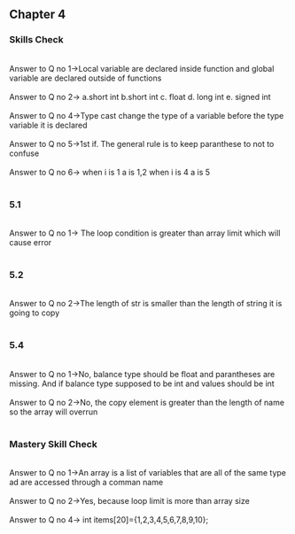 ## Chapter 4

### Skills Check

<br/>
Answer to Q no 1->Local variable are declared inside function and global variable are declared outside of functions<br/>
<br/>
Answer to Q no 2-> a.short int b.short int c. float d. long int e. signed int<br/>
<br/>
Answer to Q no 4->Type cast change the type of a variable before the type variable it is declared<br/>
<br/>
Answer to Q no 5->1st if. The general rule is to keep paranthese to not to confuse<br/>
<br/>
Answer to Q no 6-> when i is 1 a is 1,2 when i is 4 a is 5<br/>
<br/>

### 5.1

<br/>
Answer to Q no 1-> The loop condition is greater than array limit which will cause error<br/>
<br/>

### 5.2

<br/>
Answer to Q no 2->The length of str is smaller than the length of string it is going to copy<br/>
<br/>

### 5.4

<br/>
Answer to Q no 1->No, balance type should be float and parantheses are missing. And if balance type supposed to be int and values should be int<br/>
<br/>
Answer to Q no 2->No, the copy element is greater than the length of name so the array will overrun<br/>
<br/>

### Mastery Skill Check

<br/>
Answer to Q no 1->An array is a list of variables that are all of the same type ad are accessed through a comman name<br/>
<br/>
Answer to Q no 2->Yes, because loop limit is more than array size<br/>
<br/>
Answer to Q no 4-> int items[20]={1,2,3,4,5,6,7,8,9,10};<br/>
<br/>